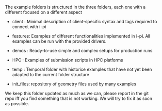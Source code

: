 The example folders is structured in the three folders, each one with a different focused on a different aspect

- client  :    Minimal description of client-specific syntax and tags required to connect with i-pi

- features:    Examples of different functionalities implemented in i-pi. 
               All examples can be run with the provided drivers.

- demos   :    Ready-to-use simple and complex setups for production runs
              
- HPC     :    Examples of submission scripts in HPC platforms

- temp    :    Temporal folder with historice examples that have not yet been adapted
               to the current folder structure

- init_files: repository of geometry files used by many examples

We keep this folder updated as much as we can, 
please report  in the git repo iff you find something that is not working. 
We will try to fix it as soon as possible.
